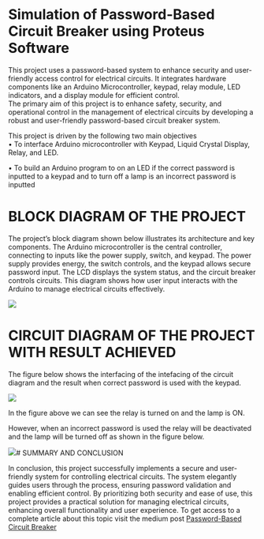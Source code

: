 # Simulation of Password-Based Circuit Breaker using Proteus Software

This project uses a password-based system to enhance security and user-friendly access control for electrical circuits. It integrates hardware components like an Arduino Microcontroller, keypad, relay module, LED indicators, and a display module for efficient control.  
The primary aim of this project is to enhance safety, security, and operational control in the management of electrical circuits by developing a robust and user-friendly password-based circuit breaker system.

This project is driven by the following two main objectives  
• To interface Arduino microcontroller with Keypad, Liquid Crystal Display, Relay, and LED.

• To build an Arduino program to on an LED if the correct password is inputted to a keypad and to turn off a lamp is an incorrect password is inputted

# **BLOCK DIAGRAM OF THE PROJECT**

The project’s block diagram shown below illustrates its architecture and key components. The Arduino microcontroller is the central controller, connecting to inputs like the power supply, switch, and keypad. The power supply provides energy, the switch controls, and the keypad allows secure password input. The LCD displays the system status, and the circuit breaker controls circuits. This diagram shows how user input interacts with the Arduino to manage electrical circuits effectively.

![](https://miro.medium.com/v2/resize:fit:630/1*zyN1_TfTDg64nSv0qnvSqw.png)

# **CIRCUIT DIAGRAM OF THE PROJECT WITH RESULT ACHIEVED**

The figure below shows the interfacing of the intefacing of the circuit diagram and the result when correct password is used with the keypad.

![](https://miro.medium.com/v2/resize:fit:630/1*K90NtrVthcmPTL8-WYCuGQ.png)

In the figure above we can see the relay is turned on and the lamp is ON.

However, when an incorrect password is used the relay will be deactivated and the lamp will be turned off as shown in the figure below.

![](https://miro.medium.com/v2/resize:fit:630/1*orTm46XCFcrbmZeqjZGcAg.png)# SUMMARY AND CONCLUSION

In conclusion, this project successfully implements a secure and user-friendly system for controlling electrical circuits. The system elegantly guides users through the process, ensuring password validation and enabling efficient control. By prioritizing both security and ease of use, this project provides a practical solution for managing electrical circuits, enhancing overall functionality and user experience.
To get access to a complete article about this topic  visit the medium post [Password-Based Circuit Breaker](https://medium.com/@alaminahmad65653/simulation-of-password-based-circuit-breaker-using-proteus-software-dcedf489d252)
